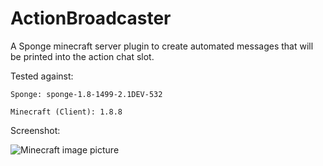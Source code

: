 # ActionBroadcaster

A Sponge minecraft server plugin to create automated messages 
that will be printed into the action chat slot.

Tested against: 
	
	Sponge: sponge-1.8-1499-2.1DEV-532
	
	Minecraft (Client): 1.8.8
	
Screenshot:

![Minecraft image picture](http://fs2.directupload.net/images/150803/de9kcu25.png)
